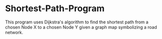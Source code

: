 # Shortest-Path-Program
This program uses Dijkstra's algorithm to find the shortest path from a chosen Node X to a chosen Node Y given a graph map symbolizing a road network. 
